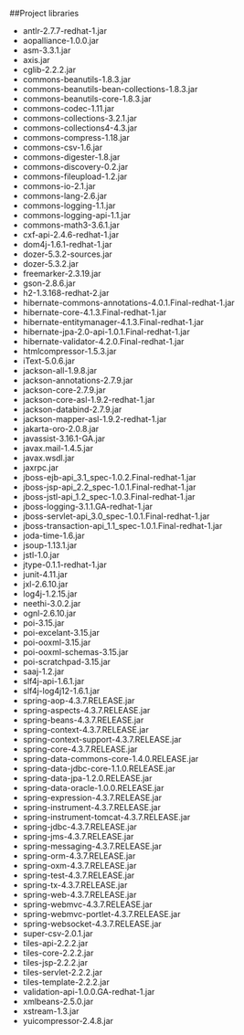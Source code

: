 ##Project libraries

* antlr-2.7.7-redhat-1.jar
* aopalliance-1.0.0.jar
* asm-3.3.1.jar
* axis.jar
* cglib-2.2.2.jar
* commons-beanutils-1.8.3.jar
* commons-beanutils-bean-collections-1.8.3.jar
* commons-beanutils-core-1.8.3.jar
* commons-codec-1.11.jar
* commons-collections-3.2.1.jar
* commons-collections4-4.3.jar
* commons-compress-1.18.jar
* commons-csv-1.6.jar
* commons-digester-1.8.jar
* commons-discovery-0.2.jar
* commons-fileupload-1.2.jar
* commons-io-2.1.jar
* commons-lang-2.6.jar
* commons-logging-1.1.jar
* commons-logging-api-1.1.jar
* commons-math3-3.6.1.jar
* cxf-api-2.4.6-redhat-1.jar
* dom4j-1.6.1-redhat-1.jar
* dozer-5.3.2-sources.jar
* dozer-5.3.2.jar
* freemarker-2.3.19.jar
* gson-2.8.6.jar
* h2-1.3.168-redhat-2.jar
* hibernate-commons-annotations-4.0.1.Final-redhat-1.jar
* hibernate-core-4.1.3.Final-redhat-1.jar
* hibernate-entitymanager-4.1.3.Final-redhat-1.jar
* hibernate-jpa-2.0-api-1.0.1.Final-redhat-1.jar
* hibernate-validator-4.2.0.Final-redhat-1.jar
* htmlcompressor-1.5.3.jar
* iText-5.0.6.jar
* jackson-all-1.9.8.jar
* jackson-annotations-2.7.9.jar
* jackson-core-2.7.9.jar
* jackson-core-asl-1.9.2-redhat-1.jar
* jackson-databind-2.7.9.jar
* jackson-mapper-asl-1.9.2-redhat-1.jar
* jakarta-oro-2.0.8.jar
* javassist-3.16.1-GA.jar
* javax.mail-1.4.5.jar
* javax.wsdl.jar
* jaxrpc.jar
* jboss-ejb-api_3.1_spec-1.0.2.Final-redhat-1.jar
* jboss-jsp-api_2.2_spec-1.0.1.Final-redhat-1.jar
* jboss-jstl-api_1.2_spec-1.0.3.Final-redhat-1.jar
* jboss-logging-3.1.1.GA-redhat-1.jar
* jboss-servlet-api_3.0_spec-1.0.1.Final-redhat-1.jar
* jboss-transaction-api_1.1_spec-1.0.1.Final-redhat-1.jar
* joda-time-1.6.jar
* jsoup-1.13.1.jar
* jstl-1.0.jar
* jtype-0.1.1-redhat-1.jar
* junit-4.11.jar
* jxl-2.6.10.jar
* log4j-1.2.15.jar
* neethi-3.0.2.jar
* ognl-2.6.10.jar
* poi-3.15.jar
* poi-excelant-3.15.jar
* poi-ooxml-3.15.jar
* poi-ooxml-schemas-3.15.jar
* poi-scratchpad-3.15.jar
* saaj-1.2.jar
* slf4j-api-1.6.1.jar
* slf4j-log4j12-1.6.1.jar
* spring-aop-4.3.7.RELEASE.jar
* spring-aspects-4.3.7.RELEASE.jar
* spring-beans-4.3.7.RELEASE.jar
* spring-context-4.3.7.RELEASE.jar
* spring-context-support-4.3.7.RELEASE.jar
* spring-core-4.3.7.RELEASE.jar
* spring-data-commons-core-1.4.0.RELEASE.jar
* spring-data-jdbc-core-1.1.0.RELEASE.jar
* spring-data-jpa-1.2.0.RELEASE.jar
* spring-data-oracle-1.0.0.RELEASE.jar
* spring-expression-4.3.7.RELEASE.jar
* spring-instrument-4.3.7.RELEASE.jar
* spring-instrument-tomcat-4.3.7.RELEASE.jar
* spring-jdbc-4.3.7.RELEASE.jar
* spring-jms-4.3.7.RELEASE.jar
* spring-messaging-4.3.7.RELEASE.jar
* spring-orm-4.3.7.RELEASE.jar
* spring-oxm-4.3.7.RELEASE.jar
* spring-test-4.3.7.RELEASE.jar
* spring-tx-4.3.7.RELEASE.jar
* spring-web-4.3.7.RELEASE.jar
* spring-webmvc-4.3.7.RELEASE.jar
* spring-webmvc-portlet-4.3.7.RELEASE.jar
* spring-websocket-4.3.7.RELEASE.jar
* super-csv-2.0.1.jar
* tiles-api-2.2.2.jar
* tiles-core-2.2.2.jar
* tiles-jsp-2.2.2.jar
* tiles-servlet-2.2.2.jar
* tiles-template-2.2.2.jar
* validation-api-1.0.0.GA-redhat-1.jar
* xmlbeans-2.5.0.jar
* xstream-1.3.jar
* yuicompressor-2.4.8.jar